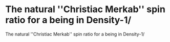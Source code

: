 # The natural ''Christiac Merkab'' spin ratio for a being in Density-1/

The natural ''Christiac Merkab'' spin ratio for a being in Density-1/
